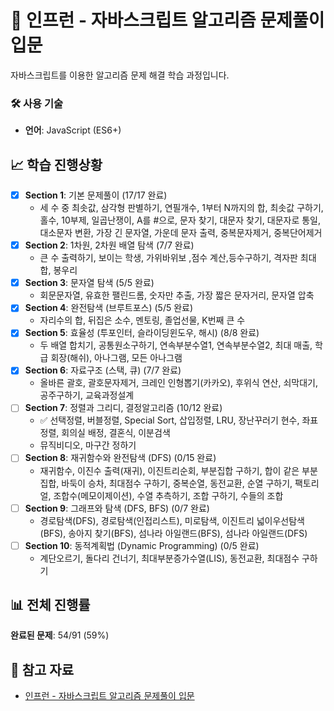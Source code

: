 # 📖 인프런 - 자바스크립트 알고리즘 문제풀이 입문

자바스크립트를 이용한 알고리즘 문제 해결 학습 과정입니다.

### 🛠️ 사용 기술

- **언어**: JavaScript (ES6+)

## 📈 학습 진행상황

- [x] **Section 1**: 기본 문제풀이 (17/17 완료)
  - 세 수 중 최솟값, 삼각형 판별하기, 연필개수, 1부터 N까지의 합, 최솟값 구하기, 홀수, 10부제, 일곱난쟁이, A를 #으로, 문자 찾기, 대문자 찾기, 대문자로 통일, 대소문자 변환, 가장 긴 문자열, 가운데 문자 출력, 중복문자제거, 중복단어제거
- [x] **Section 2**: 1차원, 2차원 배열 탐색 (7/7 완료)
  - 큰 수 출력하기, 보이는 학생, 가위바위보 ,점수 계산,등수구하기, 격자판 최대합, 봉우리
- [x] **Section 3**: 문자열 탐색 (5/5 완료)
  - 회문문자열, 유효한 팰린드롬, 숫자만 추출, 가장 짧은 문자거리, 문자열 압축
- [x] **Section 4**: 완전탐색 (브루트포스) (5/5 완료)
  - 자리수의 합, 뒤집은 소수, 멘토링, 졸업선물, K번째 큰 수
- [x] **Section 5**: 효율성 (투포인터, 슬라이딩윈도우, 해시) (8/8 완료)
  - 두 배열 합치기, 공통원소구하기, 연속부분수열1, 연속부분수열2, 최대 매출, 학급 회장(해쉬), 아나그램, 모든 아나그램
- [x] **Section 6**: 자료구조 (스택, 큐) (7/7 완료)
  - 올바른 괄호, 괄호문자제거, 크레인 인형뽑기(카카오), 후위식 연산, 쇠막대기, 공주구하기, 교육과정설계
- [ ] **Section 7**: 정렬과 그리디, 결정알고리즘 (10/12 완료)
  - ✅ 선택정렬, 버블정렬, Special Sort, 삽입정렬, LRU, 장난꾸러기 현수, 좌표 정렬, 회의실 배정, 결혼식, 이분검색
  - 뮤직비디오, 마구간 정하기
- [ ] **Section 8**: 재귀함수와 완전탐색 (DFS) (0/15 완료)
  - 재귀함수, 이진수 출력(재귀), 이진트리순회, 부분집합 구하기, 합이 같은 부분집합, 바둑이 승차, 최대점수 구하기, 중복순열, 동전교환, 순열 구하기, 팩토리얼, 조합수(메모이제이션), 수열 추측하기, 조합 구하기, 수들의 조합
- [ ] **Section 9**: 그래프와 탐색 (DFS, BFS) (0/7 완료)
  - 경로탐색(DFS), 경로탐색(인접리스트), 미로탐색, 이진트리 넓이우선탐색(BFS), 송아지 찾기(BFS), 섬나라 아일랜드(BFS), 섬나라 아일랜드(DFS)
- [ ] **Section 10**: 동적계획법 (Dynamic Programming) (0/5 완료)
  - 계단오르기, 돌다리 건너기, 최대부분증가수열(LIS), 동전교환, 최대점수 구하기

## 📊 전체 진행률

**완료된 문제**: 54/91 (59%)

## 📝 참고 자료

- [인프런 - 자바스크립트 알고리즘 문제풀이 입문](https://www.inflearn.com/course/%EC%9E%90%EB%B0%94%EC%8A%A4%ED%81%AC%EB%A6%BD%ED%8A%B8-%EC%95%8C%EA%B3%A0%EB%A6%AC%EC%A6%98-%EB%AC%B8%EC%A0%9C%ED%92%80%EC%9D%B4)
